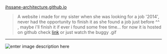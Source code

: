 [ihssane-architecture.github.io](https://sangloo.github.io/ihssane-architecture.github.io/)

> A website i made for my sister when she was looking for a job '2014', never had the opportunity to finish it as she found a job just before ^^ , maybe i'll finish it if ever i found some free time...
> for now it is hosted on github check [link](A%20website%20i%20made%20for%20my%20sister%20when%20she%20was%20looking%20for%20a%20job%20%272014%27,%20never%20had%20the%20opportunity%20to%20finish%20it%20as%20she%20found%20a%20job%20just%20before%20%5E%5E%20,%20maybe%20i%27ll%20finish%20it%20if%20ever%20i%20found%20some%20free%20time...) or just watch the buggy .gif




----------


![enter image description here](https://github.com/sangloo/ihssane-architecture.github.io/blob/master/aiwebsite.gif?raw=true)